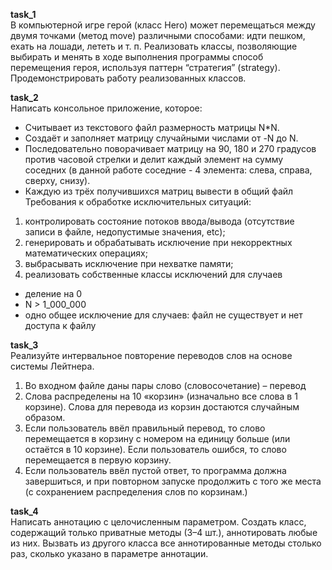 **task_1** <br />
В компьютерной игре герой (класс Hero) может перемещаться между двумя точками (метод move) различными способами: идти пешком, ехать на лошади, лететь и т. п. Реализовать классы, позволяющие выбирать и менять в ходе выполнения программы способ перемещения героя, используя паттерн “стратегия” (strategy). Продемонстрировать работу реализованных классов.

**task_2** <br />
Написать консольное приложение, которое:
- Считывает из текстового файл размерность матрицы N*N.
- Создаёт и заполняет матрицу случайными числами от -N до N.
- Последовательно поворачивает матрицу на 90, 180 и 270 градусов против часовой стрелки и делит каждый элемент на сумму соседних (в данной работе соседние - 4 элемента: слева, справа, сверху, снизу).
- Каждую из трёх получившихся матриц вывести в общий файл
Требования к обработке исключительных ситуаций:
1.	контролировать состояние потоков ввода/вывода (отсутствие записи в файле, недопустимые значения, etc);
2.	генерировать и обрабатывать исключение при некорректных математических операциях;
3.	выбрасывать исключение при нехватке памяти;
4.	реализовать собственные классы исключений для случаев 
-	деление на 0
-	N > 1_000_000
-	одно общее исключение для случаев: файл не существует и нет доступа к файлу

**task_3** <br />
Реализуйте интервальное повторение переводов слов на основе системы Лейтнера.
1. Во входном файле даны пары слово (словосочетание) – перевод
2. Слова распределены на 10 «корзин» (изначально все слова в 1 корзине). Слова для перевода из корзин достаются случайным образом.
3. Если пользователь ввёл правильный перевод, то слово перемещается в корзину с номером на единицу больше (или остаётся в 10 корзине). Если пользователь ошибся, то слово перемещается в первую корзину.
4. Если пользователь ввёл пустой ответ, то программа должна завершиться, и при повторном запуске продолжить с того же места (с сохранением распределения слов по корзинам.)

**task_4** <br />
Написать аннотацию с целочисленным параметром. Создать класс, содержащий только приватные методы (3–4 шт.), аннотировать любые из них. Вызвать из другого класса все аннотированные методы столько раз, сколько указано в параметре аннотации.